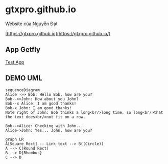 # gtxpro.github.io
Website của Nguyễn Đạt

[https://gtxpro.github.io](https://gtxpro.github.io/)

## App Getfly
[Test App](https://gtxpro.github.io/app/)


## DEMO UML

```mermaid
sequenceDiagram
Alice ->> Bob: Hello Bob, how are you?
Bob-->>John: How about you John?
Bob--x Alice: I am good thanks!
Bob-x John: I am good thanks!
Note right of John: Bob thinks a long<br/>long time, so long<br/>that the text does<br/>not fit on a row.

Bob-->Alice: Checking with John...
Alice->John: Yes... John, how are you?
```

```mermaid
graph LR
A[Square Rect] -- Link text --> B((Circle))
A --> C(Round Rect)
B --> D{Rhombus}
C --> D
```